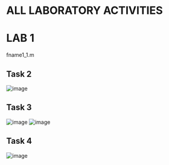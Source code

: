 # ALL LABORATORY ACTIVITIES
# LAB 1
fname1_1.m
## Task 2
![image](https://github.com/user-attachments/assets/683fd663-535e-4ab0-8ae9-71cf1c855f76)
## Task 3
![image](https://github.com/user-attachments/assets/c84e4b8b-1fcb-4137-845d-06cc5aa814cd)
![image](https://github.com/user-attachments/assets/ecc01b8d-6cf7-4e0f-8279-553d4a0e7e79)

## Task 4
![image](https://github.com/user-attachments/assets/9e4402a0-c315-4dcc-89af-916014e50572)

